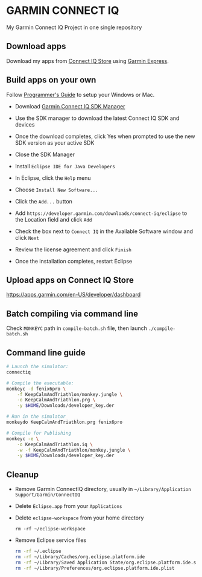 # GARMIN CONNECT IQ

My Garmin Connect IQ Project in one single repository


## Download apps

Download my apps from [Connect IQ Store](https://apps.garmin.com/en-US/developer/8bd344a5-7e1a-4209-a851-c099d2dff514/apps)
using [Garmin Express](https://www.garmin.com/en-US/software/express).


## Build apps on your own

Follow [Programmer's Guide](https://developer.garmin.com/connect-iq/overview/)
to setup your Windows or Mac.

- Download [Garmin Connect IQ SDK Manager](https://developer.garmin.com/connect-iq/sdk/)

- Use the SDK manager to download the latest Connect IQ SDK and devices

- Once the download completes, click Yes when prompted to use the new SDK version as your active SDK

- Close the SDK Manager

- Install `Eclipse IDE for Java Developers`

- In Eclipse, click the `Help` menu

- Choose `Install New Software...`

- Click the `Add...` button

- Add `https://developer.garmin.com/downloads/connect-iq/eclipse` to the Location field and click `Add`

- Check the box next to `Connect IQ` in the Available Software window and click `Next`

- Review the license agreement and click `Finish`

- Once the installation completes, restart Eclipse


## Upload apps on Connect IQ Store

https://apps.garmin.com/en-US/developer/dashboard


## Batch compiling via command line

Check `MONKEYC` path in `compile-batch.sh` file, then launch
`./compile-batch.sh`


## Command line guide

```sh
# Launch the simulator:
connectiq

# Compile the executable:
monkeyc -d fenix6pro \
    -f KeepCalmAndTriathlon/monkey.jungle \
    -o KeepCalmAndTriathlon.prg \
    -y $HOME/Downloads/developer_key.der

# Run in the simulator
monkeydo KeepCalmAndTriathlon.prg fenix6pro

# Compile for Publishing
monkeyc -e \
    -o KeepCalmAndTriathlon.iq \
    -w -f KeepCalmAndTriathlon/monkey.jungle \
    -y $HOME/Downloads/developer_key.der
```

## Cleanup

- Remove Garmin ConnectIQ directory, usually in `~/Library/Application Support/Garmin/ConnectIQ`

- Delete `Eclipse.app` from your `Applications`

- Delete `eclipse-workspace` from your home directory

    `rm -rf ~/eclipse-workspace`

- Remove Eclipse service files

    ```bash
    rm -rf ~/.eclipse
    rm -rf ~/Library/Caches/org.eclipse.platform.ide
    rm -rf ~/Library/Saved Application State/org.eclipse.platform.ide.savedState
    rm -rf ~/Library/Preferences/org.eclipse.platform.ide.plist
    ```